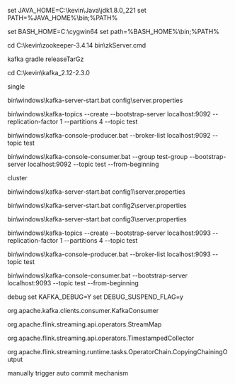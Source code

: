 set JAVA_HOME=C:\kevin\Java\jdk1.8.0_221
set PATH=%JAVA_HOME%\bin;%PATH%

set BASH_HOME=C:\cygwin64
set path=%BASH_HOME%\bin;%PATH%

cd C:\kevin\zookeeper-3.4.14
bin\zkServer.cmd


kafka
gradle releaseTarGz


cd C:\kevin\kafka_2.12-2.3.0

single

bin\windows\kafka-server-start.bat config\server.properties



bin\windows\kafka-topics --create --bootstrap-server localhost:9092 --replication-factor 1 --partitions 4 --topic test


bin\windows\kafka-console-producer.bat --broker-list localhost:9092 --topic test

bin\windows\kafka-console-consumer.bat --group test-group --bootstrap-server localhost:9092 --topic test --from-beginning


cluster

bin\windows\kafka-server-start.bat config1\server.properties

bin\windows\kafka-server-start.bat config2\server.properties

bin\windows\kafka-server-start.bat config3\server.properties

bin\windows\kafka-topics --create --bootstrap-server localhost:9093 --replication-factor 1 --partitions 4 --topic test

bin\windows\kafka-console-producer.bat --broker-list localhost:9093 --topic test

bin\windows\kafka-console-consumer.bat --bootstrap-server localhost:9093 --topic test --from-beginning



debug
set KAFKA_DEBUG=Y
set DEBUG_SUSPEND_FLAG=y


org.apache.kafka.clients.consumer.KafkaConsumer

org.apache.flink.streaming.api.operators.StreamMap

org.apache.flink.streaming.api.operators.TimestampedCollector

org.apache.flink.streaming.runtime.tasks.OperatorChain.CopyingChainingOutput


manually trigger
auto commit mechanism


